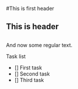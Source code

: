 #This is first header

## This is header <h2>
  
  And now some regular text.
  
  Task list
  
  - [] First task
  - [] Second task
  - [] Third task

